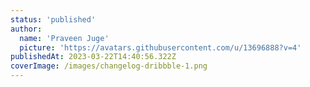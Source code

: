```yaml
---
status: 'published'
author:
  name: 'Praveen Juge'
  picture: 'https://avatars.githubusercontent.com/u/13696888?v=4'
publishedAt: 2023-03-22T14:40:56.322Z
coverImage: /images/changelog-dribbble-1.png
---
```

